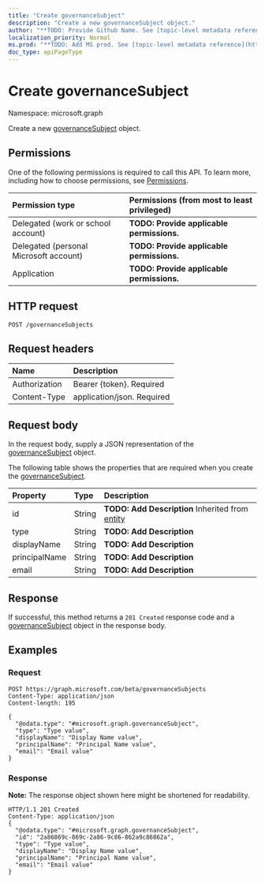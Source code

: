 ```yaml
---
title: "Create governanceSubject"
description: "Create a new governanceSubject object."
author: "**TODO: Provide Github Name. See [topic-level metadata reference](https://msgo.azurewebsites.net/add/document/guidelines/metadata.html#topic-level-metadata)**"
localization_priority: Normal
ms.prod: "**TODO: Add MS prod. See [topic-level metadata reference](https://msgo.azurewebsites.net/add/document/guidelines/metadata.html#topic-level-metadata)**"
doc_type: apiPageType
---
```


# Create governanceSubject

Namespace: microsoft.graph

Create a new [governanceSubject](../resources/governancesubject.md) object.

## Permissions
One of the following permissions is required to call this API. To learn more, including how to choose permissions, see [Permissions](/concepts/permissions-reference.md).

|Permission type|Permissions (from most to least privileged)|
|:---|:---|
|Delegated (work or school account)|**TODO: Provide applicable permissions.**|
|Delegated (personal Microsoft account)|**TODO: Provide applicable permissions.**|
|Application|**TODO: Provide applicable permissions.**|

## HTTP request
<!-- {
  "blockType": "ignored"
}
-->
``` http
POST /governanceSubjects
```

## Request headers
|Name|Description|
|:---|:---|
|Authorization|Bearer {token}. Required|
|Content-Type|application/json. Required|

## Request body
In the request body, supply a JSON representation of the [governanceSubject](../resources/governancesubject.md) object.

The following table shows the properties that are required when you create the [governanceSubject](../resources/governancesubject.md).

|Property|Type|Description|
|:---|:---|:---|
|id|String|**TODO: Add Description** Inherited from [entity](../resources/entity.md)|
|type|String|**TODO: Add Description**|
|displayName|String|**TODO: Add Description**|
|principalName|String|**TODO: Add Description**|
|email|String|**TODO: Add Description**|



## Response
If successful, this method returns a `201 Created` response code and a [governanceSubject](../resources/governancesubject.md) object in the response body.

## Examples

### Request
<!-- {
  "blockType": "request",
  "name": "create_governancesubject_from_governancesubjects"
}
-->
``` http
POST https://graph.microsoft.com/beta/governanceSubjects
Content-Type: application/json
Content-length: 195

{
  "@odata.type": "#microsoft.graph.governanceSubject",
  "type": "Type value",
  "displayName": "Display Name value",
  "principalName": "Principal Name value",
  "email": "Email value"
}
```

### Response
**Note:** The response object shown here might be shortened for readability.
<!-- {
  "blockType": "response",
  "truncated": true,
  "@odata.type": "microsoft.graph.governancesubject"
}
-->
``` http
HTTP/1.1 201 Created
Content-Type: application/json
{
  "@odata.type": "#microsoft.graph.governanceSubject",
  "id": "2a86869c-869c-2a86-9c86-862a9c86862a",
  "type": "Type value",
  "displayName": "Display Name value",
  "principalName": "Principal Name value",
  "email": "Email value"
}
```

